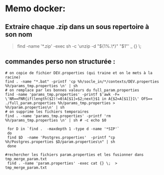 # Memo docker:

## Extraire chaque .zip dans un sous repertoire à son nom
> find -name '\*.zip' -exec sh -c 'unzip -d "${1%.\*}" "$1"' _ {} \\;



## commandes perso non structurée :

```shell
# on copie de fichier DEV.properties (qui traine et on le mets à la racine)
find . -name "*.bat" -printf 'cp %h/socle_in/*/contexts/DEV.properties  %h/params_tmp.properties \n' | sh
# on remplace par les bonnes valeurs du full_param.properties
find -name 'params_tmp.properties' -printf $'awk -F= \'NR==FNR{if(length($2)!=0)A[$1]=$2;next}$1 in A{$2=A[$1]}1\' OFS==  ./full_param.properties %h/params_tmp.properties > %h/param.properties\n' | sh
# on supprime les fichiers temporaires
find . -name 'params_tmp.properties' -printf 'rm %h/params_tmp.properties \n' | sh # -c echo $0
```

```shell
 for D in `find .  -maxdepth 1 -type d -name '*SIP'`
 do
 find $D  -name 'Postgres.properties'  -printf "cp %h/Postgres.properties $D/param.properties\n" | sh
 done
```

```shell
#rechercher les fichiers param.properties et les fusionner dans tmp_merge_param.txt
 find . -name 'param.properties' -exec cat {} \;  > tmp_merge_param.txt
 ```
